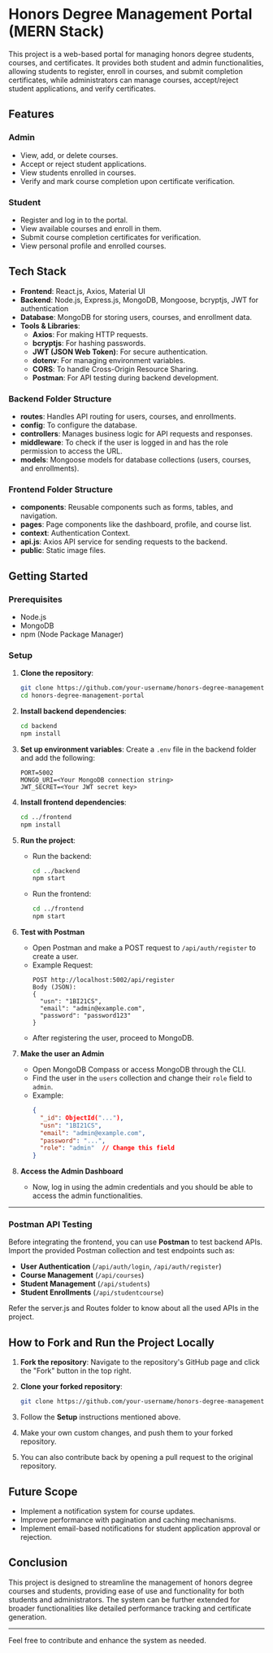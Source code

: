 # Honors Degree Management Portal (MERN Stack)

This project is a web-based portal for managing honors degree students, courses, and certificates. It provides both student and admin functionalities, allowing students to register, enroll in courses, and submit completion certificates, while administrators can manage courses, accept/reject student applications, and verify certificates.

## Features

### Admin
- View, add, or delete courses.
- Accept or reject student applications.
- View students enrolled in courses.
- Verify and mark course completion upon certificate verification.

### Student
- Register and log in to the portal.
- View available courses and enroll in them.
- Submit course completion certificates for verification.
- View personal profile and enrolled courses.

## Tech Stack
- **Frontend**: React.js, Axios, Material UI
- **Backend**: Node.js, Express.js, MongoDB, Mongoose, bcryptjs, JWT for authentication
- **Database**: MongoDB for storing users, courses, and enrollment data.
- **Tools & Libraries**:
  - **Axios**: For making HTTP requests.
  - **bcryptjs**: For hashing passwords.
  - **JWT (JSON Web Token)**: For secure authentication.
  - **dotenv**: For managing environment variables.
  - **CORS**: To handle Cross-Origin Resource Sharing.
  - **Postman**: For API testing during backend development.



### Backend Folder Structure
- **routes**: Handles API routing for users, courses, and enrollments.
- **config**: To configure the database.
- **controllers**: Manages business logic for API requests and responses.
- **middleware**: To check if the user is logged in and has the role permission to access the URL.
- **models**: Mongoose models for database collections (users, courses, and enrollments).

### Frontend Folder Structure
- **components**: Reusable components such as forms, tables, and navigation.
- **pages**: Page components like the dashboard, profile, and course list.
-  **context**: Authentication Context.
- **api.js**: Axios API service for sending requests to the backend.
- **public**: Static image files.

## Getting Started

### Prerequisites
- Node.js
- MongoDB
- npm (Node Package Manager)

### Setup

1. **Clone the repository**:
   ```bash
   git clone https://github.com/your-username/honors-degree-management-portal.git
   cd honors-degree-management-portal
   ```

2. **Install backend dependencies**:
   ```bash
   cd backend
   npm install
   ```

3. **Set up environment variables**:
   Create a `.env` file in the backend folder and add the following:
   ```
   PORT=5002
   MONGO_URI=<Your MongoDB connection string>
   JWT_SECRET=<Your JWT secret key>
   ```

4. **Install frontend dependencies**:
   ```bash
   cd ../frontend
   npm install
   ```

5. **Run the project**:
   - Run the backend:
     ```bash
     cd ../backend
     npm start
     ```
   - Run the frontend:
     ```bash
     cd ../frontend
     npm start
     ```

6. **Test with Postman**
   - Open Postman and make a POST request to `/api/auth/register` to create a user.
   - Example Request:
     ```
     POST http://localhost:5002/api/register
     Body (JSON):
     {
       "usn": "1BI21CS",
       "email": "admin@example.com",
       "password": "password123"
     }
     ```
   - After registering the user, proceed to MongoDB.

7. **Make the user an Admin**
   - Open MongoDB Compass or access MongoDB through the CLI.
   - Find the user in the `users` collection and change their `role` field to `admin`.
   - Example:
     ```json
     {
       "_id": ObjectId("..."),
       "usn": "1BI21CS",
       "email": "admin@example.com",
       "password": "...",
       "role": "admin"  // Change this field
     }
     ```

8. **Access the Admin Dashboard**
   - Now, log in using the admin credentials and you should be able to access the admin functionalities.

---

### Postman API Testing
Before integrating the frontend, you can use **Postman** to test backend APIs. Import the provided Postman collection and test endpoints such as:
- **User Authentication** (`/api/auth/login`, `/api/auth/register`)
- **Course Management** (`/api/courses`)
- **Student Management** (`/api/students`)
- **Student Enrollments** (`/api/studentcourse`)

Refer the server.js and Routes folder to know about all the used APIs in the project.

## How to Fork and Run the Project Locally

1. **Fork the repository**:
   Navigate to the repository's GitHub page and click the "Fork" button in the top right.

2. **Clone your forked repository**:
   ```bash
   git clone https://github.com/your-username/honors-degree-management-portal.git
   ```

3. Follow the **Setup** instructions mentioned above.

4. Make your own custom changes, and push them to your forked repository.

5. You can also contribute back by opening a pull request to the original repository.

## Future Scope
- Implement a notification system for course updates.
- Improve performance with pagination and caching mechanisms.
- Implement email-based notifications for student application approval or rejection.

## Conclusion
This project is designed to streamline the management of honors degree courses and students, providing ease of use and functionality for both students and administrators. The system can be further extended for broader functionalities like detailed performance tracking and certificate generation.

---

Feel free to contribute and enhance the system as needed.

